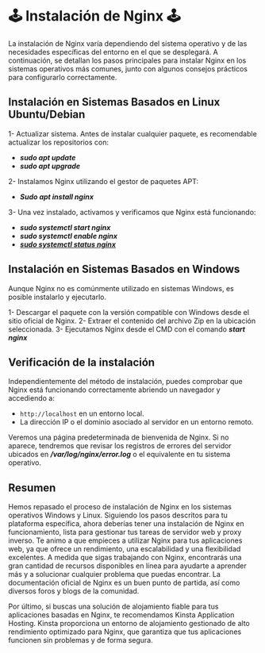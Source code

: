 # 🕹️ Instalación de Nginx 🕹️

La instalación de Nginx varía dependiendo del sistema operativo y de las necesidades específicas del entorno en el que se desplegará. A continuación, se detallan los pasos principales para instalar Nginx en los sistemas operativos más comunes, junto con algunos consejos prácticos para configurarlo correctamente.

## Instalación en Sistemas Basados en Linux Ubuntu/Debian

1- Actualizar sistema. Antes de instalar cualquier paquete, es recomendable actualizar los repositorios con:

  - ***sudo apt update*** 
  - ***sudo apt upgrade***
    
2- Instalamos Nginx utilizando el gestor de paquetes APT:

  - ***Sudo apt install nginx***
    
3- Una vez instalado, activamos y verificamos que Nginx está funcionando:

  - ***sudo systemctl start nginx***
  - ***sudo systemctl enable nginx***   
  - [***sudo systemctl status nginx***](imagenes/estatusgnix.png)

## Instalación en Sistemas Basados en Windows

Aunque Nginx no es comúnmente utilizado en sistemas Windows, es posible instalarlo y ejecutarlo.

1- Descargar el paquete con la versión compatible con Windows desde el sitio oficial de Nginx.
2- Extraer el contenido del archivo Zip en la ubicación seleccionada.
3- Ejecutamos Nginx desde el CMD con el comando ***start nginx***

## Verificación de la instalación

Independientemente del método de instalación, puedes comprobar que Nginx está funcionando correctamente abriendo un navegador y accediendo a:

- `http://localhost` en un entorno local.  
- La dirección IP o el dominio asociado al servidor en un entorno remoto.
  
Veremos  una página predeterminada de bienvenida de Nginx. Si no aparece, tendremos que revisar los registros de errores del servidor ubicados en ***/var/log/nginx/error.log*** o el equivalente en tu sistema operativo.

## Resumen

Hemos repasado el proceso de instalación de Nginx en los sistemas operativos Windows y Linux. Siguiendo los pasos descritos para tu plataforma específica, ahora deberías tener una instalación de Nginx en funcionamiento, lista para gestionar tus tareas de servidor web y proxy inverso.
Te animo a que empieces a utilizar Nginx para tus aplicaciones web, ya que ofrece un rendimiento, una escalabilidad y una flexibilidad excelentes. A medida que sigas trabajando con Nginx, encontrarás una gran cantidad de recursos disponibles en línea para ayudarte a aprender más y a solucionar cualquier problema que puedas encontrar. La documentación oficial de Nginx es un buen punto de partida, así como diversos foros y blogs de la comunidad.

Por último, si buscas una solución de alojamiento fiable para tus aplicaciones basadas en Nginx, te recomendamos Kinsta Application Hosting. Kinsta proporciona un entorno de alojamiento gestionado de alto rendimiento optimizado para Nginx, que garantiza que tus aplicaciones funcionen sin problemas y de forma segura.


  
